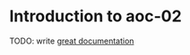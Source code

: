# Introduction to aoc-02

TODO: write [great documentation](http://jacobian.org/writing/what-to-write/)
